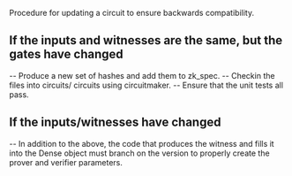 Procedure for updating a circuit to ensure backwards compatibility.

## If the inputs and witnesses are the same, but the gates have changed

-- Produce a new set of hashes and add them to zk_spec. -- Checkin the files
into circuits/ circuits using circuitmaker. -- Ensure that the unit tests all
pass.

## If the inputs/witnesses have changed

-- In addition to the above, the code that produces the witness and fills it
into the Dense object must branch on the version to properly create the prover
and verifier parameters.
